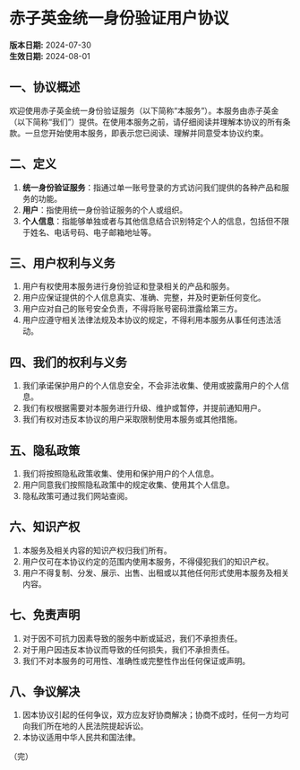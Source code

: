 # 赤子英金统一身份验证用户协议

**版本日期:** 2024-07-30  
**生效日期:** 2024-08-01

## 一、协议概述

欢迎使用赤子英金统一身份验证服务（以下简称“本服务”）。本服务由赤子英金（以下简称“我们”）提供。在使用本服务之前，请仔细阅读并理解本协议的所有条款。一旦您开始使用本服务，即表示您已阅读、理解并同意受本协议约束。

## 二、定义

1. **统一身份验证服务**：指通过单一账号登录的方式访问我们提供的各种产品和服务的功能。
2. **用户**：指使用统一身份验证服务的个人或组织。
3. **个人信息**：指能够单独或者与其他信息结合识别特定个人的信息，包括但不限于姓名、电话号码、电子邮箱地址等。

## 三、用户权利与义务

1. 用户有权使用本服务进行身份验证和登录相关的产品和服务。
2. 用户应保证提供的个人信息真实、准确、完整，并及时更新任何变化。
3. 用户应对自己的账号安全负责，不得将账号密码泄露给第三方。
4. 用户应遵守相关法律法规及本协议的规定，不得利用本服务从事任何违法活动。

## 四、我们的权利与义务

1. 我们承诺保护用户的个人信息安全，不会非法收集、使用或披露用户的个人信息。
2. 我们有权根据需要对本服务进行升级、维护或暂停，并提前通知用户。
3. 我们有权对违反本协议的用户采取限制使用本服务或其他措施。

## 五、隐私政策

1. 我们将按照隐私政策收集、使用和保护用户的个人信息。
2. 用户同意我们按照隐私政策中的规定收集、使用其个人信息。
3. 隐私政策可通过我们网站查阅。

## 六、知识产权

1. 本服务及相关内容的知识产权归我们所有。
2. 用户仅可在本协议约定的范围内使用本服务，不得侵犯我们的知识产权。
3. 用户不得复制、分发、展示、出售、出租或以其他任何形式使用本服务及相关内容。

## 七、免责声明

1. 对于因不可抗力因素导致的服务中断或延迟，我们不承担责任。
2. 对于用户因违反本协议而导致的任何损失，我们不承担责任。
3. 我们不对本服务的可用性、准确性或完整性作出任何保证或声明。

## 八、争议解决

1. 因本协议引起的任何争议，双方应友好协商解决；协商不成时，任何一方均可向我们所在地的人民法院提起诉讼。
2. 本协议适用中华人民共和国法律。


（完）

